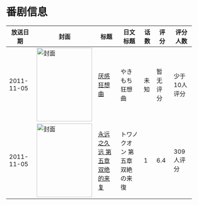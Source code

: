 # 番剧信息

|放送日期|封面|标题|日文标题|话数|评分|评分人数|
|---|---|---|---|---|---|---|
|2011-11-05|<img src="//lain.bgm.tv/pic/cover/c/ae/dc/34252_iIJ2j.jpg" alt="封面" style="width:150px;height:200px;object-fit:cover;">|[厌感狂想曲](https://bangumi.tv/subject/34252)|やきもち狂想曲|未知|暂无评分|少于10人评分|
|2011-11-05|<img src="//lain.bgm.tv/pic/cover/c/ec/f0/47728_aav4a.jpg" alt="封面" style="width:150px;height:200px;object-fit:cover;">|[永远之久远 第五章 双绝的来复](https://bangumi.tv/subject/47728)|トワノクオン 第五章 双絶の来復|1|6.4|309人评分|
